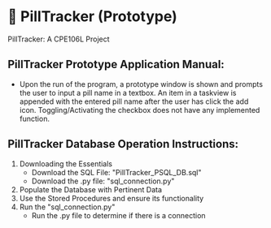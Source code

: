 # :pill: PillTracker (Prototype)
PillTracker: A CPE106L Project

## PillTracker Prototype Application Manual:
- Upon the run of the program, a prototype window is shown and prompts the user to input a pill name in a textbox. An item in a taskview is appended with the entered pill name after the user has click the add icon. Toggling/Activating the checkbox does not have any implemented function.

## PillTracker Database Operation Instructions:
1. Downloading the Essentials
    - Download the SQL File: "PillTracker_PSQL_DB.sql"
    - Download the .py file: "sql_connection.py"
2. Populate the Database with Pertinent Data
3. Use the Stored Procedures and ensure its functionality
4. Run the "sql_connection.py"
    - Run the .py file to determine if there is a connection
